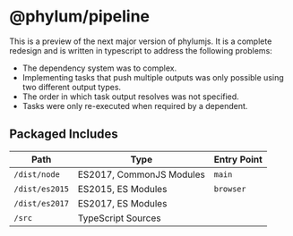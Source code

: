 # @phylum/pipeline
This is a preview of the next major version of phylumjs. It is a complete redesign and is written in typescript to address the following problems:
+ The dependency system was to complex.
+ Implementing tasks that push multiple outputs was only possible using two different output types.
+ The order in which task output resolves was not specified.
+ Tasks were only re-executed when required by a dependent.

## Packaged Includes
| Path | Type | Entry Point |
|-|-|-|
| `/dist/node` | ES2017, CommonJS Modules | `main` |
| `/dist/es2015` | ES2015, ES Modules | `browser` |
| `/dist/es2017` | ES2017, ES Modules | |
| `/src` | TypeScript Sources | |
